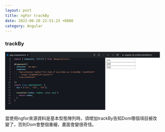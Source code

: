 ```yaml
---
layout: post
title: ngFor trackBy
date: 2022-06-20 22:51:23 +0800
category: Angular
---
```

### trackBy

![alt text](/public/img/angular/004-trackby.PNG)

當使用ngfor來源資料是基本型態陣列時，須增加trackBy告知Dom哪個項目被改變了，否則Dom會整個重繪，畫面會變很奇怪。




